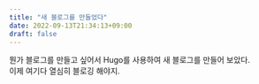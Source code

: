 ```yaml
---
title: "새 블로그를 만들었다"
date: 2022-09-13T21:34:13+09:00
draft: false
---
```


뭔가 블로그를 만들고 싶어서 Hugo를 사용하여 새 블로그를 만들어 보았다.  
이제 여기다 열심히 블로깅 해야지.
